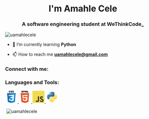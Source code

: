 <h1 align="center"> I'm Amahle Cele </h1>
<h3 align="center">A software engineering student at WeThinkCode_ </h3>

<p align="left"> <img src="https://komarev.com/ghpvc/?username=uamahlecele&label=Profile%20views&color=0e75b6&style=flat" alt="uamahlecele" /> </p>

- 🌱 I’m currently learning **Python**

- 📫 How to reach me **uamahlecele@gmail.com**

<h3 align="left">Connect with me:</h3>
<p align="left">
</p>

<h3 align="left">Languages and Tools:</h3>
<p align="left"> <a href="https://www.w3schools.com/css/" target="_blank" rel="noreferrer"> <img src="https://raw.githubusercontent.com/devicons/devicon/master/icons/css3/css3-original-wordmark.svg" alt="css3" width="40" height="40"/> </a> <a href="https://www.w3.org/html/" target="_blank" rel="noreferrer"> <img src="https://raw.githubusercontent.com/devicons/devicon/master/icons/html5/html5-original-wordmark.svg" alt="html5" width="40" height="40"/> </a> <a href="https://developer.mozilla.org/en-US/docs/Web/JavaScript" target="_blank" rel="noreferrer"> <img src="https://raw.githubusercontent.com/devicons/devicon/master/icons/javascript/javascript-original.svg" alt="javascript" width="40" height="40"/> </a> <a href="https://www.python.org" target="_blank" rel="noreferrer"> <img src="https://raw.githubusercontent.com/devicons/devicon/master/icons/python/python-original.svg" alt="python" width="40" height="40"/> </a> </p>

<p>&nbsp;<img align="center" src="https://github-readme-stats.vercel.app/api?username=uamahlecele&show_icons=true&locale=en" alt="uamahlecele" /></p>


